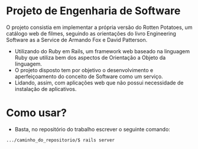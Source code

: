 # Projeto de Engenharia de Software

O projeto consistia em implementar a própria versão do Rotten Potatoes, um catálogo web de filmes, seguindo as orientações do livro Engineering Software as a Service de Armando Fox e David Patterson.
* Utilizando do Ruby em Rails, um framework web baseado na linguagem Ruby que utiliza bem dos aspectos de Orientação a Objeto da linguagem.
* O projeto disposto tem por objetivo o desenvolvimento e aperfeiçoamento do conceito de Software como um serviço.
* Lidando, assim, com aplicações web que não possui necessidade de instalação de aplicativos.

# Como usar?

* Basta, no repositório do trabalho escrever o seguinte comando:
```bash
.../caminho_do_repositorio/$ rails server
```
